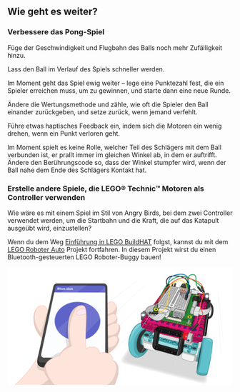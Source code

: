## Wie geht es weiter?

### Verbessere das Pong-Spiel

Füge der Geschwindigkeit und Flugbahn des Balls noch mehr Zufälligkeit hinzu.

Lass den Ball im Verlauf des Spiels schneller werden.

Im Moment geht das Spiel ewig weiter – lege eine Punktezahl fest, die ein Spieler erreichen muss, um zu gewinnen, und starte dann eine neue Runde.

Ändere die Wertungsmethode und zähle, wie oft die Spieler den Ball einander zurückgeben, und setze zurück, wenn jemand verfehlt.

Führe etwas haptisches Feedback ein, indem sich die Motoren ein wenig drehen, wenn ein Punkt verloren geht.

Im Moment spielt es keine Rolle, welcher Teil des Schlägers mit dem Ball verbunden ist, er prallt immer im gleichen Winkel ab, in dem er auftrifft. Ändere den Berührungscode so, dass der Winkel stumpfer wird, wenn der Ball nahe dem Ende des Schlägers Kontakt hat.

### Erstelle andere Spiele, die LEGO® Technic™ Motoren als Controller verwenden

Wie wäre es mit einem Spiel im Stil von Angry Birds, bei dem zwei Controller verwendet werden, um die Startbahn und die Kraft, die auf das Katapult ausgeübt wird, einzustellen?

Wenn du dem Weg [Einführung in LEGO BuildHAT](https://projects.raspberrypi.org/en/pathways/lego-intro) folgst, kannst du mit dem [LEGO Roboter Auto](https://projects.raspberrypi.org/en/projects/lego-robot-car) Projekt fortfahren. In diesem Projekt wirst du einen Bluetooth-gesteuerten LEGO Roboter-Buggy bauen!

![Lego Roboter-Auto-Projekt](images/robotcar.png)

